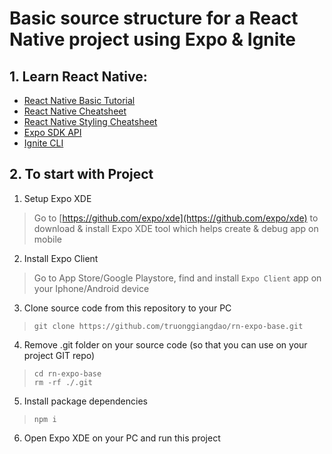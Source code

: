 # **Basic source structure for a React Native project using Expo & Ignite**

## 1. Learn React Native:
* [React Native Basic Tutorial](https://facebook.github.io/react-native/docs/tutorial.html)
* [React Native Cheatsheet](https://github.com/refinery29/react-native-cheat-sheet)
* [React Native Styling Cheatsheet](https://github.com/vhpoet/react-native-styling-cheat-sheet)
* [Expo SDK API](https://docs.expo.io/versions/latest/sdk/index.html)
* [Ignite CLI](https://github.com/infinitered/ignite)

## 2. To start with Project

1. Setup Expo XDE

> Go to [https://github.com/expo/xde](https://github.com/expo/xde) to download & install Expo XDE tool which helps create & debug app on mobile

2. Install Expo Client

> Go to App Store/Google Playstore, find and install `Expo Client` app on your Iphone/Android device

3. Clone source code from this repository to your PC

> `git clone https://github.com/truonggiangdao/rn-expo-base.git`

4. Remove .git folder on your source code (so that you can use on your project GIT repo)

> `cd rn-expo-base`<br/>
> `rm -rf ./.git`

5. Install package dependencies

> `npm i`

6. Open Expo XDE on your PC and run this project